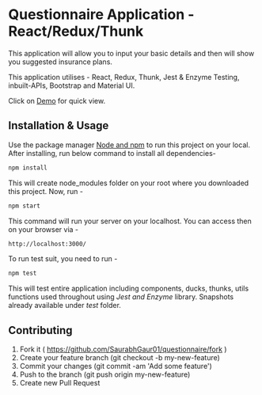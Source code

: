 # Questionnaire Application - React/Redux/Thunk

This application will allow you to input your basic details and then will show you suggested insurance plans.

This application utilises - React, Redux, Thunk, Jest & Enzyme Testing, inbuilt-APIs, Bootstrap and Material UI.

Click on [Demo](https://saurabhgaur01.github.io/questionnaire/) for quick view.
## Installation & Usage

Use the package manager [Node and npm](https://docs.npmjs.com/downloading-and-installing-node-js-and-npm) to run this project on your local. After installing, run below command to install all dependencies-

```bash
npm install
```

This will create node_modules  folder on your root where you downloaded this project. Now, run -

```bash
npm start
```
This command will run your server on your localhost. You can access then on your browser via -

```bash
http://localhost:3000/
```

To run test suit, you need to run -

```bash
npm test
```
This will test entire application including components, ducks, thunks, utils functions used throughout using _Jest and Enzyme_ library. Snapshots already available under _test_ folder.


## Contributing
1. Fork it ( https://github.com/SaurabhGaur01/questionnaire/fork )
2. Create your feature branch (git checkout -b my-new-feature)
3. Commit your changes (git commit -am 'Add some feature')
4. Push to the branch (git push origin my-new-feature)
5. Create new Pull Request
